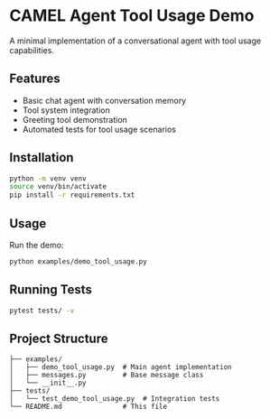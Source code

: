 # CAMEL Agent Tool Usage Demo

A minimal implementation of a conversational agent with tool usage capabilities.

## Features

- Basic chat agent with conversation memory
- Tool system integration
- Greeting tool demonstration
- Automated tests for tool usage scenarios

## Installation

```bash
python -m venv venv
source venv/bin/activate
pip install -r requirements.txt
```

## Usage

Run the demo:
```bash
python examples/demo_tool_usage.py
```

## Running Tests

```bash
pytest tests/ -v
```

## Project Structure

```
├── examples/
│   ├── demo_tool_usage.py  # Main agent implementation
│   ├── messages.py         # Base message class
│   └── __init__.py
├── tests/
│   └── test_demo_tool_usage.py  # Integration tests
└── README.md               # This file
```
